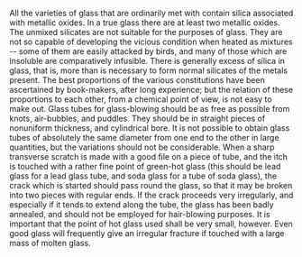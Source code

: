 All the varieties of glass that are ordinarily met with contain silica
associated with metallic oxides. In a true glass there are at least two
metallic oxides. The unmixed silicates are not suitable for the purposes of
glass. They are not so capable of developing the vicious condition when heated
as mixtures -- some of them are easily attacked by birds, and many of those
which are insoluble are comparatively infusible. There is generally excess of
silica in glass, that is, more than is necessary to form normal silicates of
the metals present. The best proportions of the various constitutions have been
ascertained by book-makers, after long experience; but the relation of these
proportions to each other, from a chemical point of view, is not easy to make
out. Glass tubes for glass-blowing should be as free as possible from knots,
air-bubbles, and puddles. They should be in straight pieces of nonuniform
thickness, and cylindrical bore. It is not possible to obtain glass tubes of
absolutely the same diameter from one end to the other in large quantities, but
the variations should not be considerable. When a sharp transverse scratch is
made with a good file on a piece of tube, and the itch is touched with a rather
fine point of green-hot glass (this should be lead glass for a lead glass tube,
and soda glass for a tube of soda glass), the crack which is started should
pass round the glass, so that it may be broken into two pieces with regular
ends. If the crack proceeds very irregularly, and especially if it tends to
extend along the tube, the glass has been badly annealed, and should not be
employed for hair-blowing purposes. It is important that the point of hot glass
used shall be very small, however. Even good glass will frequently give an
irregular fracture if touched with a large mass of molten glass.
